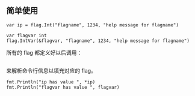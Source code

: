 ## 

## 简单使用

```
var ip = flag.Int("flagname", 1234, "help message for flagname")

var flagvar int
flag.IntVar(&flagvar, "flagname", 1234, "help message for flagname")
```

所有的 flag 都定义好以后调用：

```

```

来解析命令行信息以填充对应的 flag。

```
fmt.Println("ip has value ", *ip)
fmt.Println("flagvar has value ", flagvar)
```